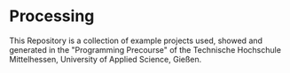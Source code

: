 # Processing

This Repository is a collection of example projects used, showed and generated in the "Programming Precourse" of the Technische Hochschule Mittelhessen, University of Applied Science, Gießen.
